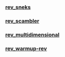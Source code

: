 ### [rev_sneks](https://github.com/vietd0x/VietAT16-Task_KCSC/tree/master/hsctf8/rev_sneks)
### [rev_scambler](https://github.com/vietd0x/VietAT16-Task_KCSC/tree/master/hsctf8/rev_scrambler)
### [rev_multidimensional](https://github.com/vietd0x/VietAT16-Task_KCSC/tree/master/hsctf8/rev_multidimensional)
### [rev_warmup-rev](https://github.com/vietd0x/VietAT16-Task_KCSC/tree/master/hsctf8/rev_warmup-rev)
